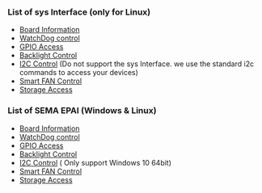### List of sys Interface (only for Linux)

* [Board Information](source/BoardInfo.md#list-of-sys-interface)
* [WatchDog control](source/WatchDog.md#list-of-sys-interface)
* [GPIO Access](source/GPIO.md#list-of-sys-interface)
* [Backlight Control](source/Backlight.md#list-of-sys-interface)
* [I2C Control](source/i2c.md#how-to-use-in-linux) (Do not support the sys Interface. we use the standard i2c commands to access your devices)
* [Smart FAN Control](source/SmartFan.md#list-of-sys-interface)
* [Storage Access](source/Storage.md#list-of-sys-interface)







### List of SEMA EPAI (Windows & Linux)

* [Board Information](source/BoardInfo.md#list-of-sema-eapi-support-windows-amp-linux)
* [WatchDog control](source/WatchDog.md#list-of-sema-eapi-support-windows-amp-linux)
* [GPIO Access](source/GPIO.md#list-of-sema-eapi-only-for-windows)
* [Backlight Control](source/Backlight.md#list-of-sema-eapi-support-windows-amp-linux)
* [I2C Control](source/i2c.md#list-of-sema-eapi-only-for-windows) ( Only support Windows 10 64bit)
* [Smart FAN Control](source/SmartFan.md#list-of-sema-eapi-support-windows-amp-linux)
* [Storage Access](source/Storage.md#list-of-sema-eapi-support-windows-amp-linux)

